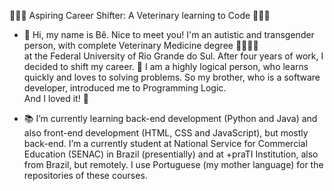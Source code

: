 <t1>🧑🏻‍💻 Aspiring Career Shifter: A Veterinary learning to Code 👨🏻‍⚕️</t1> 
- 👋 Hi, my name is Bê. Nice to meet you! I'm an autistic and transgender person, with complete Veterinary Medicine degree 🐍🐠🦉🐁<br> at the Federal University of Rio Grande do Sul. After four years of work, I decided to shift my career. 🎯 I am a highly logical person, who learns quickly and loves to solving problems. So my brother, who is a software developer, introduced me to Programming Logic.<br> And I loved it! 🤩

- 📚 I’m currently learning back-end development (Python and Java) and also front-end development (HTML, CSS and JavaScript), but mostly back-end. I’m a currently student at National Service for Commercial Education (SENAC) in Brazil (presentially) and at +praTI Institution, also from Brazil, but remotely. I use Portuguese (my mother language) for the repositories of these courses.

